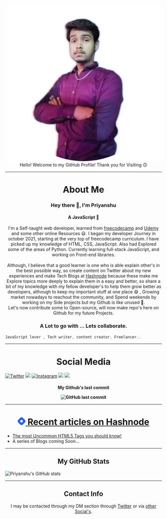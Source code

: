<p align="center">
<img src="./profile-pic (3).png"><br/>
Hello! Welcome to my GitHub Profile! Thank you for Visiting 🙃
</p>
<hr />

<h1 align="center"> About Me </h1>
<h3 align="center"> Hey there 👋, I'm Priyanshu </h3>
   
<h4 align="center">A JavaScript 💛</h4>

<p align="center">I'm a Self-taught web developer, learned from <a href="https://freecodecamp.org">freecodecamp</a> and <a href="https://www.udemy.com">Udemy</a> and some other online Resources 😃.
I began my developer Journey in october 2021, starting at the very top of freecodecamp curriculum. I have picked up my knowledge of HTML, CSS, JavaScript. Also had Explored some of the areas of Python. Currently learning full-stack JavaScript, and working on Front-end libraries.
<br/>
<br/>
Although, I believe that a good learner is one who is able explain other's in the best possible way, so create content on Twitter about my new experiences and make Tech Blogs at <a href="https://hashnode.com/@Kumarsonsoff3">Hashnode</a> because these make me Explore topics more deeply to explain them in a easy and better, so share a bit of my knowledge with my fellow developer's to help them grow better as developers, although to keep my important stuff at one place 😄 , Growing market nowadays to reachout the community, and Spend weekends by working on my Side projects but my Github is like unused 🥲.  <br/>Let's now contribute some to Open-source, will now make repo's here on Github for my future Projects.
</p>

<h3 align="center"> A Lot to go with ... Lets collaborate.</h3>

```js
JavaScript lover , Tech writer, content creator, Freelancer..
```


<hr/>
<!-- My Socials -->
<h1 align="center" id="contact">Social Media</h1>
<p align="cenetr">
  <a href="https://twitter.com/Kumar_Sons_off" target="_blank" rel="noopener noreferrer"> <img alt="Twitter" src="https://img.shields.io/badge/Twitter-Priyanshu%20-blue?logo=twitter&logocolor=blue&color=blue"></a>
<a href="https://hashnode.com/@Kumarsonsoff3" target="_blank" rel="noopener noreferrer"><img src="https://img.shields.io/badge/Priyanshu%20Kumawat-purple?logo=hashnode&logoColor=darkblue&color=white" /></a>
  <a href="https://www.instagram.com/Priyanshu_kumawat_off/" target="_blank" rel="noopener noreferrer"> <img alt="Instagram" src="https://img.shields.io/badge/Priyanshu%20Kumawat-blue?logo=instagram&logocolor=Pink&color=white"></a>
<a href="https://linkedin.com/in/kumarsonsoff" target="_blank" rel="noopener noreferrer"><img src="https://img.shields.io/badge/LinkedIn-Priyanshu%20Kumawat-purple?logo=linkedin&logoColor=blue&color=blue" /></a>
<a href="https://www.showcase.com/kumar_sons_off" target="_blank" rel="noopener noreferrer"><img src="https://img.shields.io/badge/Codepen-Priyanshu%20Kumawat-purple?logo=codepen&logoColor=black&color=white" /></a>
  
  
<h4 align="center">My Github's last commit </p>
<img alt="GitHub last commit" src="https://img.shields.io/github/last-commit/kumarsonsoff3/kumarsonsoff3?style=for-the-badge">

</p>
<hr />
<!-- My BLogs -->

<h1 align="center"> <a href="https://kumarsonsoff.hashnode.dev//"><img src="https://github.com/FrancescoXX/FrancescoXX/blob/main/CDyAuTy75.png" title="Hashnode" alt="Hashnode blog" width="25"/> Recent articles on Hashnode</a></h1>

- [The most Uncommon HTML5 Tags you should know!](https://kumarsonsoff.hashnode.dev/the-most-uncommon-html5-tags)
- A series of Blogs coming Soon...
<hr />

<h2 align="center">My GitHub Stats </h2>

![Priyanshu's GitHub stats](https://github-readme-stats-kumarsonsoff3.vercel.app/api?username=kumarsonsoff3&show_icons=true&count_private=true&theme=tokyonight&count_private=true&hide=prs)


<!-- [![Top Langs](https://github-readme-stats-kumarsonsoff3.vercel.app/api/top-langs/?username=kumarsonsoff3&layout=compact)](https://github.com/kumarsonsoff3/github-readme-stats) -->

<hr/>

<h2 align="center">Contact Info </h2>
  <p align="center">I may be contacted through my DM section through <a href="https://twitter.com/Kumar_Sons_off" target="_blank" rel="noopener noreferrer">Twitter</a> or via <a href="#contact" target="_blank" rel="noopener noreferrer">other Social's</a>.

